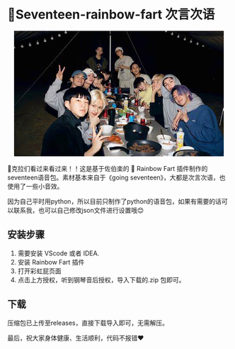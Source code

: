 # 🌈Seventeen-rainbow-fart 次言次语 

<div align=center>
<img src=seventeen.jpg>
</div>

💎克拉们看过来看过来！！这是基于佐伯楽的 🌈 Rainbow Fart 插件制作的seventeen语音包。素材基本来自于《going seventeen》，大都是次言次语，也使用了一些小音效。

因为自己平时用python，所以目前只制作了python的语音包，如果有需要的话可以联系我，也可以自己修改json文件进行设置哦😊

## 安装步骤

1. 需要安装 VScode 或者 IDEA.
2. 安装 Rainbow Fart 插件
3. 打开彩虹屁页面
4. 点击上方授权，听到钢琴音后授权，导入下载的.zip 包即可。

## 下载
压缩包已上传至releases，直接下载导入即可，无需解压。

最后，祝大家身体健康、生活顺利，代码不报错❤
